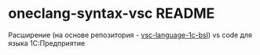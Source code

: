 # oneclang-syntax-vsc README

Расширение (на основе репозитория - [vsc-language-1c-bsl](https://github.com/1c-syntax/vsc-language-1c-bsl)) vs code для языка 1С:Предприятие
